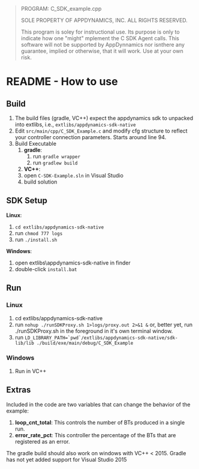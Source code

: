 >  PROGRAM: C_SDK_example.cpp          
>                                   
>  SOLE PROPERTY OF APPDYNAMICS, INC.  ALL RIGHTS RESERVED.
>       
>  This program is soley for instructional use.  Its purpose is only to indicate how one "might" mplement the C SDK Agent calls.   This software will not be supported by AppDynnamics nor isnthere any guarantee, implied or otherwise, that it will work.   Use at your own risk.


# README - How to use

## Build

1. The build files (gradle, VC++) expect the appdynamics sdk to unpacked into extlibs, i.e., `extlibs/appdynamics-sdk-native`
2. Edit `src/main/cpp/C_SDK_Example.c` and modify cfg structure to reflect your controller connection parameters. Starts around line 94.
3. Build Executable
    1. **gradle**:
    	1. run `gradle wrapper`
    	2. run `gradlew build`
    2. **VC++**:
      1. open `C-SDK-Example.sln` in Visual Studio
      2. build solution

## SDK Setup

**Linux**:
1. `cd extlibs/appdynamics-sdk-native`
2. run `chmod 777 logs`
3. run `./install.sh`

**Windows**:
1. open extlibs\appdynamics-sdk-native in finder
2. double-click `install.bat`

## Run

### Linux
1. cd extlibs/appdynamics-sdk-native
2. run `nohup ./runSDKProxy.sh 1>logs/proxy.out 2>&1 &` or, better yet, run ./runSDKProxy.sh in the foreground in it's own terminal window.
3. run ``LD_LIBRARY_PATH=`pwd`/extlibs/appdynamics-sdk-native/sdk-lib/lib ./build/exe/main/debug/C_SDK_Example``

### Windows
1. Run in VC++

## Extras

Included in the code are two variables that can change the behavior of the example:

1. **loop_cnt_total**: This controls the number of BTs produced in a single run.
2. **error_rate_pct**: This controller the percentage of the BTs that are registered as an error.

The gradle build should also work on windows with VC++ < 2015. Gradle has not yet added support for Visual Studio 2015
